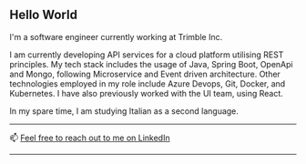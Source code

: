 ## Hello World

I'm a software engineer currently working at Trimble Inc.

I am currently developing API services for a cloud platform utilising REST principles. My tech stack includes the usage of Java, Spring Boot, OpenApi and Mongo, following Microservice and Event driven architecture.
Other technologies employed in my role include Azure Devops, Git, Docker, and Kubernetes. I have also previously worked with the UI team, using React. 

In my spare time, I am studying Italian as a second language.

----

📫 [Feel free to reach out to me on LinkedIn](https://www.linkedin.com/in/guyjjacobs/)

----


<!--
**guyjac/guyjac** is a ✨ _special_ ✨ repository because its `README.md` (this file) appears on your GitHub profile.

Here are some ideas to get you started:

-  I’m currently working on ...
- 🌱 I’m currently learning ...
- 👯 I’m looking to collaborate on ...
- 🤔 I’m looking for help with ...
- 💬 Ask me about ...
- How to reach me: ...
- 😄 Pronouns: ...
- ⚡ Fun fact: ...
-->
